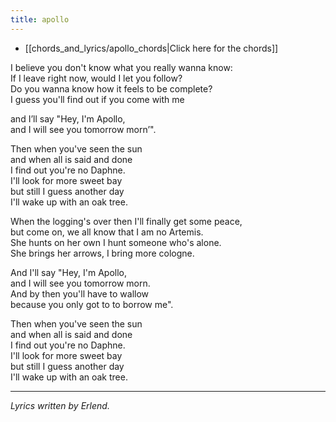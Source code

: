 ```yaml
---
title: apollo
---
```


- [[chords_and_lyrics/apollo_chords|Click here for the chords]]

I believe you don't know what you really wanna know:  
If I leave right now, would I let you follow?  
Do you wanna know how it feels to be complete?  
I guess you'll find out if you come with me

and I’ll say "Hey, I'm Apollo,  
and I will see you tomorrow morn’".

Then when you've seen the sun  
and when all is said and done  
I find out you're no Daphne.  
I'll look for more sweet bay  
but still I guess another day  
I'll wake up with an oak tree.

When the logging's over then I'll finally get some peace,  
but come on, we all know that I am no Artemis.  
She hunts on her own I hunt someone who's alone.  
She brings her arrows, I bring more cologne.

And I'll say "Hey, I'm Apollo,  
and I will see you tomorrow morn.  
And by then you'll have to wallow  
because you only got to to borrow me".

Then when you've seen the sun  
and when all is said and done  
I find out you're no Daphne.  
I'll look for more sweet bay  
but still I guess another day  
I'll wake up with an oak tree.

---

_Lyrics written by Erlend._
